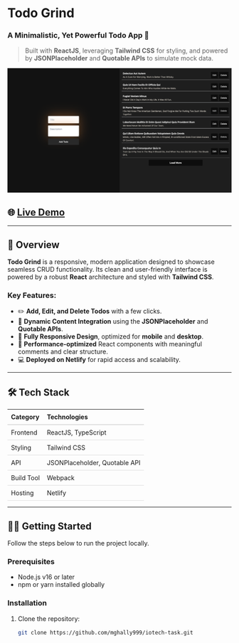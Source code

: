 # Todo Grind

### A Minimalistic, Yet Powerful Todo App 🌟

> Built with **ReactJS**, leveraging **Tailwind CSS** for styling, and powered by **JSONPlaceholder** and **Quotable APIs** to simulate mock data.

![Todo Grind Screenshot](./public/app-screenshot.png)

## 🌐 [Live Demo](https://todogrind.netlify.app/)

---

## 📖 Overview

**Todo Grind** is a responsive, modern application designed to showcase seamless CRUD functionality. Its clean and user-friendly interface is powered by a robust **React** architecture and styled with **Tailwind CSS**.

### **Key Features:**

- ✏️ **Add, Edit, and Delete Todos** with a few clicks.
- 📜 **Dynamic Content Integration** using the **JSONPlaceholder** and **Quotable APIs**.
- 📱 **Fully Responsive Design**, optimized for **mobile** and **desktop**.
- 🚀 **Performance-optimized** React components with meaningful comments and clear structure.
- 💻 **Deployed on Netlify** for rapid access and scalability.

---

## 🛠️ **Tech Stack**

<div style="width: 100%; text-align: left;">
  <table style="width: 100%; border-collapse: collapse;">
    <thead>
      <tr>
        <th style="text-align: left; padding: 8px; border-bottom: 2px solid #ddd;">Category</th>
        <th style="text-align: left; padding: 8px; border-bottom: 2px solid #ddd;">Technologies</th>
      </tr>
    </thead>
    <tbody>
      <tr>
        <td style="padding: 8px; border-bottom: 1px solid #ddd;">Frontend</td>
        <td style="padding: 8px; border-bottom: 1px solid #ddd;">ReactJS, TypeScript</td>
      </tr>
      <tr>
        <td style="padding: 8px; border-bottom: 1px solid #ddd;">Styling</td>
        <td style="padding: 8px; border-bottom: 1px solid #ddd;">Tailwind CSS</td>
      </tr>
      <tr>
        <td style="padding: 8px; border-bottom: 1px solid #ddd;">API</td>
        <td style="padding: 8px; border-bottom: 1px solid #ddd;">JSONPlaceholder, Quotable API</td>
      </tr>
      <tr>
        <td style="padding: 8px; border-bottom: 1px solid #ddd;">Build Tool</td>
        <td style="padding: 8px; border-bottom: 1px solid #ddd;">Webpack</td>
      </tr>
      <tr>
        <td style="padding: 8px; border-bottom: 1px solid #ddd;">Hosting</td>
        <td style="padding: 8px; border-bottom: 1px solid #ddd;">Netlify</td>
      </tr>
    </tbody>
  </table>
</div>

---

## 🧑‍💻 **Getting Started**

Follow the steps below to run the project locally.

### **Prerequisites**

- Node.js v16 or later
- npm or yarn installed globally

### **Installation**

1. Clone the repository:
   ```bash
   git clone https://github.com/mghally999/iotech-task.git
